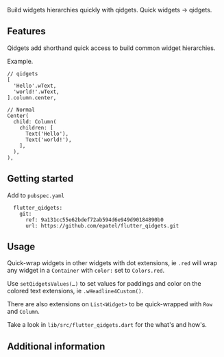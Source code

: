 
Build widgets hierarchies quickly with qidgets. Quick widgets → qidgets.

## Features

Qidgets add shorthand quick access to build common widget hierarchies.

Example.
```
// qidgets
[
  'Hello'.wText,
  'world!'.wText,
].column.center,

// Normal
Center(
  child: Column(
    children: [
      Text('Hello'),
      Text('world!'),
    ],
  ),
),
```

## Getting started

Add to `pubspec.yaml`

```
  flutter_qidgets:
    git:
      ref: 9a131cc55e62bdef72ab594d6e949d90184890b0
      url: https://github.com/epatel/flutter_qidgets.git
```

## Usage

Quick-wrap widgets in other widgets with dot extensions, ie `.red` will wrap any widget in a `Container` with `color:` set to `Colors.red`.

Use `setQidgetsValues(…)` to set values for paddings and color on the colored text extensions, ie `.wHeadline4Custom()`.

There are also extensions on `List<Widget>` to be quick-wrapped with `Row` and `Column`.

Take a look in `lib/src/flutter_qidgets.dart` for the what's and how's.

## Additional information
